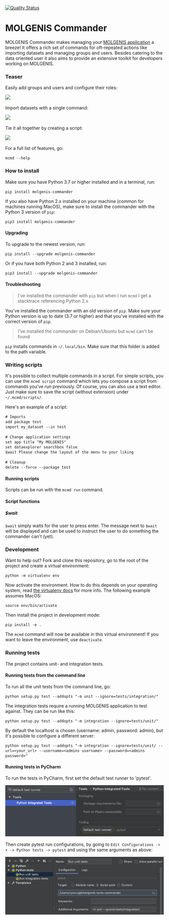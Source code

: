 [![Quality Status](https://sonarcloud.io/api/project_badges/measure?project=org.molgenis%3Acommander&metric=alert_status)](https://sonarcloud.io/dashboard?id=org.molgenis%3Acommander)

# MOLGENIS Commander

MOLGENIS Commander makes managing your [MOLGENIS application](https://molgenis.github.io//) a breeze! It offers a rich set of commands for oft-repeated actions
like importing datasets and managing groups and users. Besides catering to the data oriented user it also aims to provide 
an extensive toolkit for developers working on MOLGENIS.

### Teaser

Easily add groups and users and configure their roles:

![](docs/add.gif)

Import datasets with a single command:

![](docs/import.gif)

Tie it all together by creating a script:

![](docs/script.gif)

For a full list of features, go:

```
mcmd --help
```

### How to install

Make sure you have Python 3.7 or higher installed and in a terminal, run:

```
pip install molgenis-commander
```

If you also have Python 2.x installed on your machine (common for machines running MacOS), make sure to install the commander with the Python 3 version of `pip`:

```
pip3 install molgenis-commander
```

#### Upgrading

To upgrade to the newest version, run:

```
pip install --upgrade molgenis-commander
```

Or if you have both Python 2 and 3 installed, run:

```
pip3 install --upgrade molgenis-commander
```

#### Troubleshooting
> I've installed the commander with `pip` but when I run `mcmd` I get a stacktrace referencing Python 2.x

You've installed the commander with an old version of `pip`. Make sure your Python version is up to date (3.7 or higher) and that you've installed with the correct version of `pip`.

> I've installed the commander on Debian/Ubuntu but `mcmd` can't be found

`pip` installs commands in `~/.local/bin`. Make sure that this folder is added to the path variable.


### Writing scripts

It's possible to collect multiple commands in a script. For simple scripts, you can use the `mcmd script` command which 
lets you compose a script from commands you've run previously. Of course, you can also use a text editor. Just make sure
to save the script (without extension) under `~/.mcmd/scripts/`. 

Here's an example of a script:

```
# Imports
add package test
import my_dataset --in test

# Change application settings
set app title "My MOLGENIS"
set dataexplorer searchbox false
$wait Please change the layout of the menu to your liking

# Cleanup
delete --force --package test
```

#### Running scripts

Scripts can be run with the `mcmd run` command. 

#### Script functions
##### $wait
`$wait` simply waits for the user to press enter. The message next to `$wait` will be displayed and can be used to 
instruct the user to do something the commander can't (yet).
 

### Development
Want to help out? Fork and clone this repository, go to the root of the project and create a virtual environment:

```
python -m virtualenv env
```

Now activate the environment. How to do this depends on your operating system, read 
[the virtualenv docs](https://virtualenv.pypa.io/en/latest/userguide) for more info. 
The following example assumes MacOS:


```
source env/bin/activate
```

Then install the project in development mode:
```
pip install -e .
```

The `mcmd` command will now be available in this virtual environment! If you want to
leave the environment, use `deactivate`.

### Running tests
The project contains unit- and integration tests. 

#### Running tests from the command line
To run all the unit tests from the command line, go:

```
python setup.py test --addopts "-m unit --ignore=tests/integration/" 
```

The integration tests require a running MOLGENIS application to test against. They can be run like this:
 
```
python setup.py test --addopts "-m integration --ignore=tests/unit/"
```
 
By default the localhost is chosen (username: admin, password: admin), but it's possible to configure a different server:

```
python setup.py test --addopts "-m integration --ignore=tests/unit/ --url=<your_url> --username=<admins username> --password=<admins password>" 
```

#### Running tests in PyCharm
To run the tests in PyCharm, first set the default test runner to 'pytest'. 

![Configure default test runner](docs/default_test_runner.png)

Then create pytest run configurations, by going to `Edit Configurations -> + -> Python tests -> pytest` and using
the same arguments as above:

![Setting up run configuration](docs/run_configuration.png)


